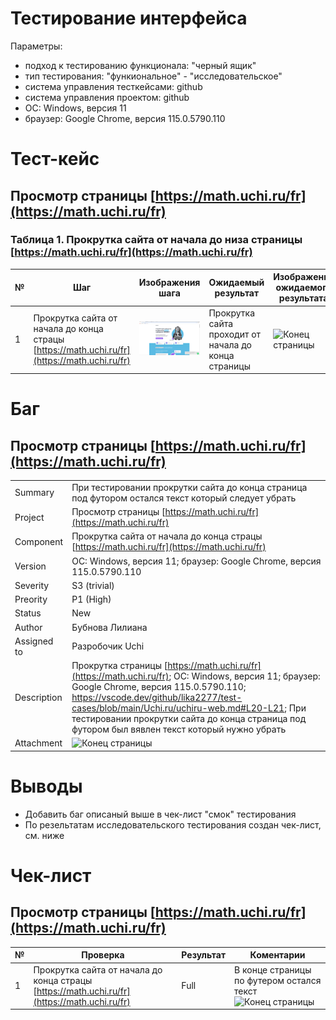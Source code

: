 # Тестирование интерфейса

Параметры:

* подход к тестированию функционала: "черный ящик"
* тип тестирования: "функиональное" - "исследовательское"
* система управления тесткейсами: github
* система управления проектом: github
* ОС: Windows, версия 11
* браузер: Google Chrome, версия 115.0.5790.110

# Тест-кейс

## Просмотр страницы [https://math.uchi.ru/fr](https://math.uchi.ru/fr)

### Таблица 1. Прокрутка сайта от начала до низа страницы [https://math.uchi.ru/fr](https://math.uchi.ru/fr)

| № | Шаг |  Изображения шага | Ожидаемый результат | Изображения ожидаемого результата |
| --- | --- | --- | --- | --- |
| 1 | Прокрутка сайта от начала до конца страцы [https://math.uchi.ru/fr](https://math.uchi.ru/fr) | ![Начальная страница сайта](./screen_uchi/T_1.png) | Прокрутка сайта проходит от начала до конца страницы | ![Конец страницы](./screen_uchi/Т_2.png) |

# Баг
## Просмотр страницы [https://math.uchi.ru/fr](https://math.uchi.ru/fr)

|  |  |
| --- | --- |
| Summary | При тестировании прокрутки сайта до конца страница под футором остался текст который следует убрать | 
| Project | Просмотр страницы [https://math.uchi.ru/fr](https://math.uchi.ru/fr) |
| Component | Прокрутка сайта от начала до конца страцы [https://math.uchi.ru/fr](https://math.uchi.ru/fr) |
| Version | ОС: Windows, версия 11; браузер: Google Chrome, версия 115.0.5790.110 |
| Severity | S3 (trivial) |
| Preority | P1 (High) |
| Status| New |
| Author| Бубнова Лилиана |
| Assigned to | Разробочик Uchi |
| Description | Прокрутка страницы [https://math.uchi.ru/fr](https://math.uchi.ru/fr); ОС: Windows, версия 11; браузер: Google Chrome, версия 115.0.5790.110; https://vscode.dev/github/lika2277/test-cases/blob/main/Uchi.ru/uchiru-web.md#L20-L21;  При тестировании прокрутки сайта до конца страница под футором был вявлен текст который нужно убрать |
| Attachment| ![Конец страницы](./screen_uchi/Т_3.png) |

# Выводы

* Добавить баг описаный выше в чек-лист "смок" тестирования
* По резельтатам исследовательского тестирования создан чек-лист, см. ниже

# Чек-лист

## Просмотр страницы [https://math.uchi.ru/fr](https://math.uchi.ru/fr)

| № | Проверка | Результат | Коментарии |
| --- | --- | --- | --- |
| 1 | Прокрутка сайта от начала до конца страцы [https://math.uchi.ru/fr](https://math.uchi.ru/fr) | Full | В конце страницы по футером остался текст ![Конец страницы](./screen_uchi/Т_3.png)  |